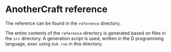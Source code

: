 # AnotherCraft reference
The reference can be found in the `reference` directory.

The entire contents of the `reference` directory is generated based on files in the `src` directory. A generation script is used, written in the D programming language, exec using `dub run` in this directory.